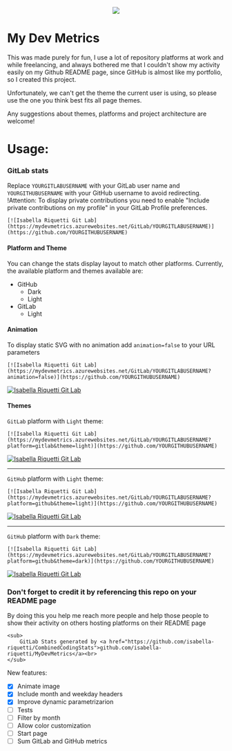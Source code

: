 <p align="center">
	<img src="https://user-images.githubusercontent.com/19557419/133897129-05ad26b0-2726-4cb7-9d55-9523c7b1bd5f.png"/>
</p>

# My Dev Metrics

This was made purely for fun, I use a lot of repository platforms at work and while freelancing, and always bothered me that I couldn't show my activity easily on my Github README page, since GitHub is almost like my portfolio, so I created this project.

Unfortunately, we can't get the theme the current user is using, so please use the one you think best fits all page themes.

Any suggestions about themes, platforms and project architecture are welcome!


# Usage:

### GitLab stats

Replace `YOURGITLABUSERNAME` with your GitLab user name and `YOURGITHUBUSERNAME` with your GitHub username to avoid redirecting.
!Attention: To display private contributions you need to enable "Include private contributions on my profile" in your GitLab Profile preferences.

```
[![Isabella Riquetti Git Lab](https://mydevmetrics.azurewebsites.net/GitLab/YOURGITLABUSERNAME)](https://github.com/YOURGITHUBUSERNAME)
```

#### Platform and Theme

You can change the stats display layout to match other platforms.
Currently, the available platform and themes available are:

* GitHub
  * Dark
  * Light
* GitLab
  * Light

#### Animation

To display static SVG with no animation add `animation=false` to your URL parameters
```
[![Isabella Riquetti Git Lab](https://mydevmetrics.azurewebsites.net/GitLab/YOURGITLABUSERNAME?animation=false)](https://github.com/YOURGITHUBUSERNAME)
```
[![Isabella Riquetti Git Lab](https://mydevmetrics.azurewebsites.net/GitLab/Riquettinha?animation=false&forceRefres=202109180401)](https://github.com/isabella-riquetti/MyDevMetrics)

#### Themes

`GitLab` platform with `Light` theme:

```
[![Isabella Riquetti Git Lab](https://mydevmetrics.azurewebsites.net/GitLab/YOURGITLABUSERNAME?platform=gitlab&theme=light)](https://github.com/YOURGITHUBUSERNAME)
```
[![Isabella Riquetti Git Lab](https://mydevmetrics.azurewebsites.net/GitLab/Riquettinha?platform=gitlab&theme=light&forceRefres=202109180401)](https://github.com/isabella-riquetti/MyDevMetrics)

------------------------------
`GitHub` platform with `Light` theme:

```
[![Isabella Riquetti Git Lab](https://mydevmetrics.azurewebsites.net/GitLab/YOURGITLABUSERNAME?platform=github&theme=light)](https://github.com/YOURGITHUBUSERNAME)
```
[![Isabella Riquetti Git Lab](https://mydevmetrics.azurewebsites.net/GitLab/Riquettinha?platform=github&theme=light&forceRefres=202109180401)](https://github.com/isabella-riquetti/MyDevMetrics)

------------------------------
`GitHub` platform with `Dark` theme:

```
[![Isabella Riquetti Git Lab](https://mydevmetrics.azurewebsites.net/GitLab/YOURGITLABUSERNAME?platform=github&theme=dark)](https://github.com/YOURGITHUBUSERNAME)
```
[![Isabella Riquetti Git Lab](https://mydevmetrics.azurewebsites.net/GitLab/Riquettinha?platform=github&theme=dark&forceRefres=202109180401)](https://github.com/isabella-riquetti/MyDevMetrics)


### Don't forget to credit it by referencing this repo on your README page

By doing this you help me reach more people and help those people to show their activity on others hosting platforms on their README page

```
<sub>
	GitLab Stats generated by <a href="https://github.com/isabella-riquetti/CombinedCodingStats">github.com/isabella-riquetti/MyDevMetrics</a><br>
</sub>
```

New features:
- [X] Animate image
- [X] Include month and weekday headers
- [X] Improve dynamic parametrizarion
- [ ] Tests
- [ ] Filter by month
- [ ] Allow color customization
- [ ] Start page
- [ ] Sum GitLab and GitHub metrics
